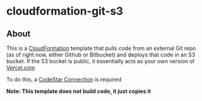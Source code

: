 # cloudformation-git-s3

## About

This is a [CloudFormation](https://docs.aws.amazon.com/AWSCloudFormation/latest/UserGuide/Welcome.html) template that pulls code from an external Git repo (as of right now, either Github or Bitbucket) and deploys that code in an S3 bucket. If the S3 bucket is public, it essentially acts as your own version of [Vercel.com](https://vercel.com/)

To do this, a [CodeStar Connection](https://docs.aws.amazon.com/codestar-connections/latest/APIReference/Welcome.html) is required

**Note: This template does not build code, it just copies it**
